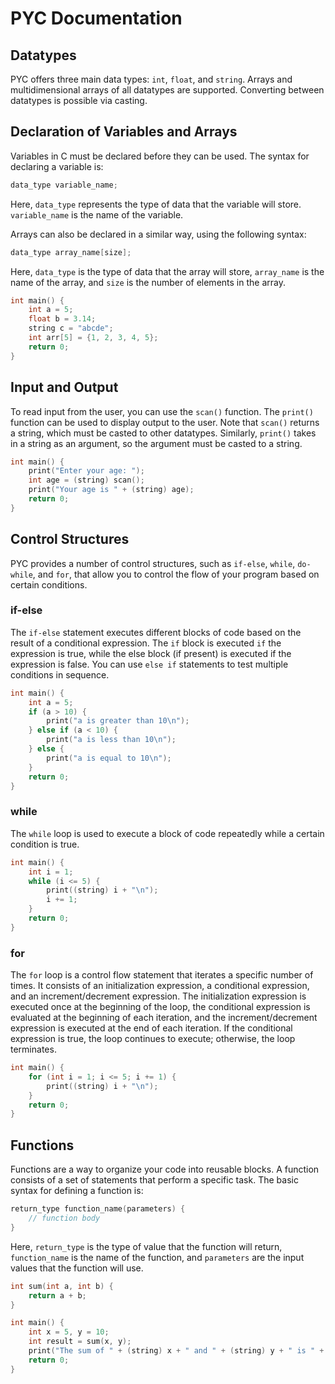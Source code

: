 # PYC Documentation

## Datatypes

PYC offers three main data types: `int`, `float`, and `string`. Arrays and multidimensional arrays of all datatypes are supported. Converting between datatypes is possible via casting.

## Declaration of Variables and Arrays

Variables in C must be declared before they can be used. The syntax for declaring a variable is:

```c
data_type variable_name;
```

Here, `data_type` represents the type of data that the variable will store. `variable_name` is the name of the variable.

Arrays can also be declared in a similar way, using the following syntax:

```c
data_type array_name[size];
```

Here, `data_type` is the type of data that the array will store, `array_name` is the name of the array, and `size` is the number of elements in the array.

```c
int main() {
    int a = 5;
    float b = 3.14;
    string c = "abcde";
    int arr[5] = {1, 2, 3, 4, 5};
    return 0;
}
```

## Input and Output

To read input from the user, you can use the `scan()` function. The `print()` function can be used to display output to the user. Note that `scan()` returns a string, which must be casted to other datatypes. Similarly, `print()` takes in a string as an argument, so the argument must be casted to a string.

```c
int main() {
    print("Enter your age: ");
    int age = (string) scan();
    print("Your age is " + (string) age);
    return 0;
}
```

## Control Structures

PYC provides a number of control structures, such as `if-else`, `while`, `do-while`, and `for`, that allow you to control the flow of your program based on certain conditions.

### if-else

The `if-else` statement executes different blocks of code based on the result of a conditional expression. The `if` block is executed `if` the expression is true, while the else block (if present) is executed if the expression is false. You can use `else if` statements to test multiple conditions in sequence.

```c
int main() {
    int a = 5;
    if (a > 10) {
        print("a is greater than 10\n");
    } else if (a < 10) {
        print("a is less than 10\n");
    } else {
        print("a is equal to 10\n");
    }
    return 0;
}
```

### while

The `while` loop is used to execute a block of code repeatedly while a certain condition is true.

```c
int main() {
    int i = 1;
    while (i <= 5) {
        print((string) i + "\n");
        i += 1;
    }
    return 0;
}
```

### for

The `for` loop is a control flow statement that iterates a specific number of times. It consists of an initialization expression, a conditional expression, and an increment/decrement expression. The initialization expression is executed once at the beginning of the loop, the conditional expression is evaluated at the beginning of each iteration, and the increment/decrement expression is executed at the end of each iteration. If the conditional expression is true, the loop continues to execute; otherwise, the loop terminates.

```c
int main() {
    for (int i = 1; i <= 5; i += 1) {
        print((string) i + "\n");
    }
    return 0;
}
```

## Functions

Functions are a way to organize your code into reusable blocks. A function consists of a set of statements that perform a specific task. The basic syntax for defining a function is:

```c
return_type function_name(parameters) {
    // function body
}
```

Here, `return_type` is the type of value that the function will return, `function_name` is the name of the function, and `parameters` are the input values that the function will use.

```c
int sum(int a, int b) {
    return a + b;
}

int main() {
    int x = 5, y = 10;
    int result = sum(x, y);
    print("The sum of " + (string) x + " and " + (string) y + " is " + (string) result + "\n");
    return 0;
}
```
